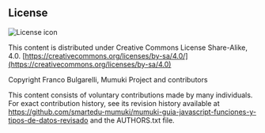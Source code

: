 ## License
![License icon](https://licensebuttons.net/l/by-sa/3.0/88x31.png)

This content is distributed under Creative Commons License Share-Alike, 4.0. [https://creativecommons.org/licenses/by-sa/4.0/](https://creativecommons.org/licenses/by-sa/4.0)

Copyright Franco Bulgarelli, Mumuki Project and contributors

This content consists of voluntary contributions made by many
individuals. For exact contribution history, see its revision history
available at https://github.com/smartedu-mumuki/mumuki-guia-javascript-funciones-y-tipos-de-datos-revisado and the AUTHORS.txt file.

